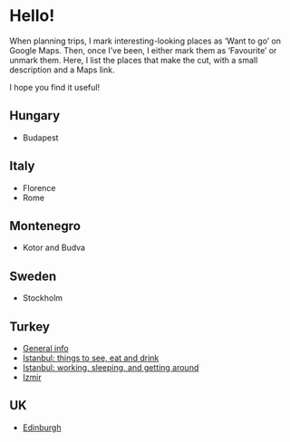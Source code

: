 # Hello!

When planning trips, I mark interesting-looking places as ‘Want to go’ on Google Maps. Then, once I’ve been, I either mark them as ‘Favourite’ or unmark them. Here, I list the places that make the cut, with a small description and a Maps link.

I hope you find it useful!

## Hungary

- Budapest

## Italy

- Florence
- Rome

## Montenegro

- Kotor and Budva

## Sweden

- Stockholm

## Turkey

- [General info](turkey.md)
- [Istanbul: things to see, eat and drink](istanbul1.md)
- [Istanbul: working, sleeping, and getting around](istanbul1.md)
- [Izmir](izmir.md)

## UK

- [Edinburgh](edinburgh.md)

<!-- 
### My links

my website is [here](https://tombond.uk). it is hosted here on github pages. -->
